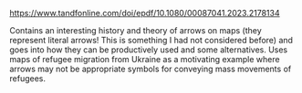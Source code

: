 https://www.tandfonline.com/doi/epdf/10.1080/00087041.2023.2178134

Contains an interesting history and theory of arrows on maps (they represent literal arrows! This is something I had not considered before) and goes into how they can be productively used and some alternatives. Uses maps of refugee migration from Ukraine as a motivating example where arrows may not be appropriate symbols for conveying mass movements of refugees.